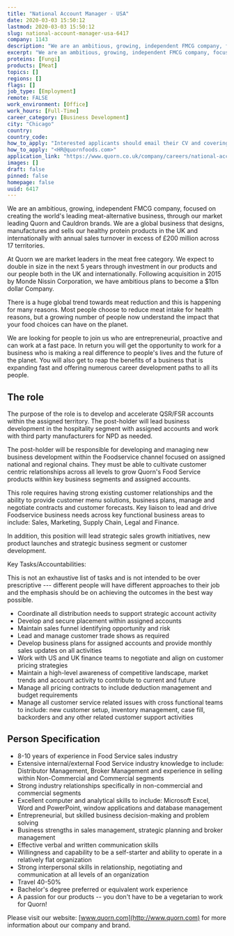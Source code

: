 ```yaml
---
title: "National Account Manager - USA"
date: 2020-03-03 15:50:12
lastmod: 2020-03-03 15:50:12
slug: national-account-manager-usa-6417
company: 1143
description: "We are an ambitious, growing, independent FMCG company, focused on creating the world’s leading meat-alternative business, through our market leading Quorn and Cauldron brands. We are a global business that designs, manufactures and sells our healthy protein products in the UK and internationally with annual sales turnover in excess of £200 million across 17 territories."
excerpt: "We are an ambitious, growing, independent FMCG company, focused on creating the world’s leading meat-alternative business, through our market leading Quorn and Cauldron brands. We are a global business that designs, manufactures and sells our healthy protein products in the UK and internationally with annual sales turnover in excess of £200 million across 17 territories."
proteins: [Fungi]
products: [Meat]
topics: []
regions: []
flags: []
job_type: [Employment]
remote: FALSE
work_environment: [Office]
work_hours: [Full-Time]
career_category: [Business Development]
city: "Chicago"
country: 
country_code: 
how_to_apply: "Interested applicants should email their CV and covering letter to"
how_to_apply: "<HR@quornfoods.com>"
application_link: "https://www.quorn.co.uk/company/careers/national-account-manager-usa"
images: []
draft: false
pinned: false
homepage: false
uuid: 6417
---
```

We are an ambitious, growing, independent FMCG company, focused on
creating the world's leading meat-alternative business, through our
market leading Quorn and Cauldron brands. We are a global business that
designs, manufactures and sells our healthy protein products in the UK
and internationally with annual sales turnover in excess of £200 million
across 17 territories.

At Quorn we are market leaders in the meat free category. We expect to
double in size in the next 5 years through investment in our products
and our people both in the UK and internationally. Following acquisition
in 2015 by Monde Nissin Corporation, we have ambitious plans to become a
\$1bn dollar Company.

There is a huge global trend towards meat reduction and this is
happening for many reasons. Most people choose to reduce meat intake for
health reasons, but a growing number of people now understand the impact
that your food choices can have on the planet.

We are looking for people to join us who are entrepreneurial, proactive
and can work at a fast pace. In return you will get the opportunity to
work for a business who is making a real difference to people's lives
and the future of the planet. You will also get to reap the benefits of
a business that is expanding fast and offering numerous career
development paths to all its people.

## The role

The purpose of the role is to develop and accelerate QSR/FSR accounts
within the assigned territory. The post-holder will lead business
development in the hospitality segment with assigned accounts and work
with third party manufacturers for NPD as needed.

The post-holder will be responsible for developing and managing new
business development within the Foodservice channel focused on assigned
national and regional chains. They must be able to cultivate customer
centric relationships across all levels to grow Quorn's Food Service
products within key business segments and assigned accounts.

This role requires having strong existing customer relationships and the
ability to provide customer menu solutions, business plans, manage and
negotiate contracts and customer forecasts. Key liaison to lead and
drive Foodservice business needs across key functional business areas to
include: Sales, Marketing, Supply Chain, Legal and Finance.

In addition, this position will lead strategic sales growth initiatives,
new product launches and strategic business segment or customer
development.

Key Tasks/Accountabilities:

This is not an exhaustive list of tasks and is not intended to be over
prescriptive --- different people will have different approaches to
their job and the emphasis should be on achieving the outcomes in the
best way possible.

-   Coordinate all distribution needs to support strategic account
    activity
-   Develop and secure placement within assigned accounts
-   Maintain sales funnel identifying opportunity and risk
-   Lead and manage customer trade shows as required
-   Develop business plans for assigned accounts and provide monthly
    sales updates on all activities
-   Work with US and UK finance teams to negotiate and align on customer
    pricing strategies
-   Maintain a high-level awareness of competitive landscape, market
    trends and account activity to contribute to current and future
-   Manage all pricing contracts to include deduction management and
    budget requirements
-   Manage all customer service related issues with cross functional
    teams to include: new customer setup, inventory management, case
    fill, backorders and any other related customer support activities

## Person Specification

-   8-10 years of experience in Food Service sales industry
-   Extensive internal/external Food Service industry knowledge to
    include: Distributor Management, Broker Management and experience in
    selling within Non-Commercial and Commercial segments
-   Strong industry relationships specifically in non-commercial and
    commercial segments
-   Excellent computer and analytical skills to include: Microsoft
    Excel, Word and PowerPoint, window applications and database
    management
-   Entrepreneurial, but skilled business decision-making and problem
    solving
-   Business strengths in sales management, strategic planning and
    broker management
-   Effective verbal and written communication skills
-   Willingness and capability to be a self-starter and ability to
    operate in a relatively flat organization
-   Strong interpersonal skills in relationship, negotiating and
    communication at all levels of an organization
-   Travel 40-50%
-   Bachelor's degree preferred or equivalent work experience
-   A passion for our products -- you don't have to be a vegetarian to
    work for Quorn!

Please visit our website: [www.quorn.com](http://www.quorn.com) for more
information about our company and brand.
